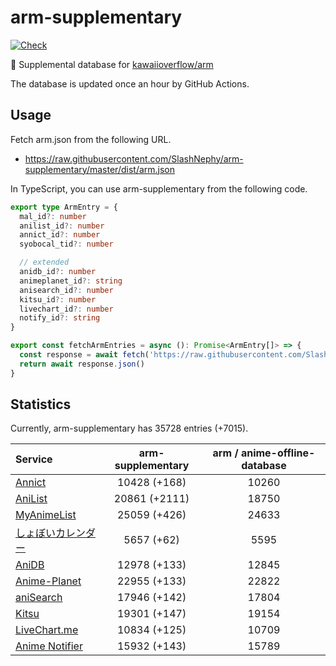 # arm-supplementary

[![Check](https://github.com/SlashNephy/arm-supplementary/actions/workflows/check-node.yml/badge.svg)](https://github.com/SlashNephy/arm-supplementary/actions/workflows/check-node.yml)

💊 Supplemental database for [kawaiioverflow/arm](https://github.com/kawaiioverflow/arm)

The database is updated once an hour by GitHub Actions.

## Usage

Fetch arm.json from the following URL.

- https://raw.githubusercontent.com/SlashNephy/arm-supplementary/master/dist/arm.json

In TypeScript, you can use arm-supplementary from the following code.

```TypeScript
export type ArmEntry = {
  mal_id?: number
  anilist_id?: number
  annict_id?: number
  syobocal_tid?: number

  // extended
  anidb_id?: number
  animeplanet_id?: string
  anisearch_id?: number
  kitsu_id?: number
  livechart_id?: number
  notify_id?: string
}

export const fetchArmEntries = async (): Promise<ArmEntry[]> => {
  const response = await fetch('https://raw.githubusercontent.com/SlashNephy/arm-supplementary/master/dist/arm.json')
  return await response.json()
}
```

## Statistics

Currently, arm-supplementary has 35728 entries (+7015).

| Service                                     | arm-supplementary | arm / anime-offline-database |
| :------------------------------------------ | :---------------: | :--------------------------: |
| [Annict](https://annict.com)                |   10428 (+168)    |            10260             |
| [AniList](https://anilist.co)               |   20861 (+2111)   |            18750             |
| [MyAnimeList](https://myanimelist.net)      |   25059 (+426)    |            24633             |
| [しょぼいカレンダー](https://cal.syoboi.jp) |    5657 (+62)     |             5595             |
| [AniDB](https://anidb.net)                  |   12978 (+133)    |            12845             |
| [Anime-Planet](https://anime-planet.com)    |   22955 (+133)    |            22822             |
| [aniSearch](https://anisearch.com)          |   17946 (+142)    |            17804             |
| [Kitsu](https://kitsu.io)                   |   19301 (+147)    |            19154             |
| [LiveChart.me](https://livechart.me)        |   10834 (+125)    |            10709             |
| [Anime Notifier](https://notify.moe)        |   15932 (+143)    |            15789             |
